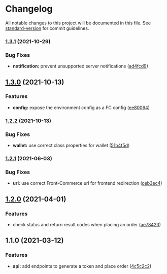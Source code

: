 # Changelog

All notable changes to this project will be documented in this file. See [standard-version](https://github.com/conventional-changelog/standard-version) for commit guidelines.

### [1.3.1](https://github.com/front-commerce/magento1-module-payline-front-commerce/compare/1.3.0...1.3.1) (2021-10-29)


### Bug Fixes

* **notification:** prevent unsupported server notifications ([ad4fcd9](https://github.com/front-commerce/magento1-module-payline-front-commerce/commit/ad4fcd96ddea6b1b9e585a6f4330842ecece2c25))

## [1.3.0](https://github.com/front-commerce/magento1-module-payline-front-commerce/compare/1.2.2...1.3.0) (2021-10-13)


### Features

* **config:** expose the environment config as a FC config ([ee80064](https://github.com/front-commerce/magento1-module-payline-front-commerce/commit/ee8006458ecaa40350fbed4b44dd1f997aa2dfed))

### [1.2.2](https://github.com/front-commerce/magento1-module-payline-front-commerce/compare/1.2.1...1.2.2) (2021-10-13)


### Bug Fixes

* **wallet:** use correct class properties for wallet ([51b4f5d](https://github.com/front-commerce/magento1-module-payline-front-commerce/commit/51b4f5dd810209d01994df0cf13bd2b9ed54a698))

### [1.2.1](https://github.com/front-commerce/magento1-module-payline-front-commerce/compare/1.2.0...1.2.1) (2021-06-03)


### Bug Fixes

* **url:** use correct Front-Commerce url for frontend redirection ([ceb3ec4](https://github.com/front-commerce/magento1-module-payline-front-commerce/commit/ceb3ec4c0ec31a2338c5c74d28bfe1bc71f6e978))

## [1.2.0](https://github.com/front-commerce/magento1-module-payline-front-commerce/compare/1.1.0...1.2.0) (2021-04-01)


### Features

* check status and return result codes when placing an order ([ae78423](https://github.com/front-commerce/magento1-module-payline-front-commerce/commit/ae78423c28d4405c5b3e3dc5103e3c903c87cae6))

## 1.1.0 (2021-03-12)


### Features

* **api:** add endpoints to generate a token and place order ([4c5c2c2](https://github.com/front-commerce/magento1-module-payline-front-commerce/commit/4c5c2c2063c4632dbb11a2cc978f68853cae52df))
